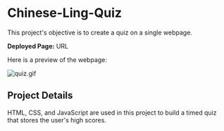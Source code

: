 # Chinese-Ling-Quiz
This project's objective is to create a quiz on a single webpage. 

**Deployed Page:** URL

Here is a preview of the webpage:

![quiz.gif]()

## Project Details

HTML, CSS, and JavaScript are used in this project to build a timed quiz that stores the user's high scores.